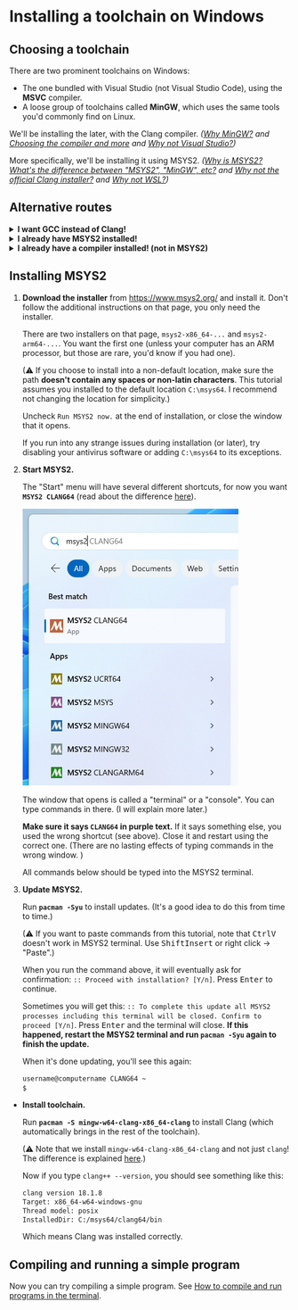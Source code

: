 # Installing a toolchain on Windows

## Choosing a toolchain

There are two prominent toolchains on Windows:

* The one bundled with Visual Studio (not Visual Studio Code), using the **MSVC** compiler.
* A loose group of toolchains called **MinGW**, which uses the same tools you'd commonly find on Linux.

We'll be installing the later, with the Clang compiler. *([Why MinGW?](/tooling/articles/why_mingw.md) and [Choosing the compiler and more](/tooling/articles/choosing_compiler_and_more.md) and [Why not Visual Studio?](/tooling/articles/why_not_visual_studio.md))*

More specifically, we'll be installing it using MSYS2. *([Why is MSYS2? What's the difference between "MSYS2", "MinGW", etc?](/tooling/articles/why_msys2.md) and [Why not the official Clang installer?](/tooling/articles/why_not_official_clang_installer.md) and [Why not WSL?](/tooling/articles/why_not_wsl.md))*

## Alternative routes

<details><summary><b>I want GCC instead of Clang!</b></summary>

Are you sure?

This tutorial recommends Clang for a reason. In addition to being a good compiler in general, it gives you access to some powerful tools that'll help you catch bugs: [Address Sanitizer and UB Sanitizer](/tooling/articles/recommended_compiler_flags.md#flags-to-catch-errors). (GCC supports them on Linux and elsewhere, but not on Windows.)

Clang is made to be compatible with GCC, so if you're a newbie, you'll hardly notice any difference.

If you're sure: MSYS2 has several different versions of GCC available. A good one to choose by default is [MSYS2 UCRT64](/tooling/articles/variations/ucrt64_gcc.md). For the list of different GCC and Clang versions it provides, consult [this](/tooling/articles/variations/index.md) and [this](/tooling/articles/choosing_compiler_and_more.md).

</details>

<details><summary><b>I already have MSYS2 installed!</b></summary>

MSYS2 provides several different compilers to choose from. If you already installed one, it may or may not be different from the one this tutorial uses.

It's easier to follow this tutorial as is, especially if you don't know what you're doing. You can reinstall MSYS2 if you prefer to start from scratch, but you don't have to.

But if you want to reuse the existing compiler you have installed, consult [this](/tooling/articles/variations/determining_msys2_env.md).

</details>

<details><summary><b>I already have a compiler installed! (not in MSYS2)</b></summary>

If you're new, I recommend uninstalling it (or leaving it be), and following the tutorial as is. It'll be way easier, and there are specific reasons why I recommend this specific compiler distribution.

But if you insist on reusing it, which one do you have?

<details><summary><b>MSVC</b></summary>

Not covered by this tutorial. Also I have to admit, I don't see why someone would willingly use it for any reason other than it being the default choice in Visual Studio (not Code). [My rant on MSVC.](/tooling/articles/choosing_compiler_and_more.md#msvc-issues)

</details>

<details><summary><b>Clang from the official installer</b></summary>

Clang on Windows is not self-sufficient. It needs either a MinGW installation or a MSVC installation (the latter can come from Visual Studio (not Code)).

When you install Clang from MSYS2, it operates in MinGW-compatible mode by default, and MinGW is automatically installed with it. This is what this tutorial recommends.

When you install Clang from most other places, including from the official installer, it'll operate in MSVC-compatible mode by default, and will error if MSVC is not installed.

Both modes are viable. MinGW has a [slightly saner but less popular ABI](/tooling/articles/choosing_compiler_and_more.md#mingw-abi-vs-msvc-abi).

If you have MSVC installed, Clang should hopefully just work by default, but any non-trivial configuration of it in MSVC mode isn't covered by this tutorial.

</details>

<details><summary><b>MinGW / GCC / Clang from winlibs.com</b></summary>

Should mostly work fine, I guess. It should include most of the necessary tooling, but since there's no package manager, installing third-party libraries will have to be done manually.

</details>

<details><summary><b>MinGW / GCC from elsewhere</b></summary>

There are many bad outdated GCC distributions out there. If you don't know what you're doing, chances are, you got one of those. If you're curious, check your GCC version (run `gcc --version` to see it) and compare the number with the one at https://gcc.gnu.org/ (see the most recent version in `Supported Releases`).

Even if you got a decent up-to-date distribution, your next problem will be having to install all the necessary tooling manually, *and then configuring it* (e.g. the official version of CMake uses MSVC by default on Windows, and you'll have to manually tell it to use your compiler every time; whereas in MSYS2 it'll default to their compiler).

If that sounds ok, continue with the tutorial.

</details>

<details><summary><b>Something else / I don't know</b></summary>

Oh well. I suggest uninstalling whatever you have to avoid interference, then continue with the tutorial normally.

</details>

</details>

## Installing MSYS2

1. **Download the installer** from https://www.msys2.org/ and install it. Don't follow the additional instructions on that page, you only need the installer.

   There are two installers on that page, `msys2-x86_64-...` and `msys2-arm64-...`. You want the first one (unless your computer has an ARM processor, but those are rare, you'd know if you had one).

   (⚠ If you choose to install into a non-default location, make sure the path **doesn't contain any spaces or non-latin characters**. This tutorial assumes you installed to the default location `C:\msys64`. I recommend not changing the location for simplicity.)

   Uncheck `Run MSYS2 now.` at the end of installation, or close the window that it opens.

   If you run into any strange issues during installation (or later), try disabling your antivirus software or adding `C:\msys64` to its exceptions.

2. **Start MSYS2.**

   The "Start" menu will have several different shortcuts, for now you want **`MSYS2 CLANG64`** (read about the difference [here](/tooling/articles/msys2_environments.md)).

   ![msys2 clang64 shortcut](/tooling/images/msys2_env_shortcuts.png)

   The window that opens is called a "terminal" or a "console". You can type commands in there. (I will explain more later.)

   **Make sure it says `CLANG64` in purple text.** If it says something else, you used the wrong shortcut (see above). Close it and restart using the correct one. (There are no lasting effects of typing commands in the wrong window. )

   All commands below should be typed into the MSYS2 terminal.

3. **Update MSYS2.**

   Run **`pacman -Syu`** to install updates. (It's a good idea to do this from time to time.)

   (⚠ If you want to paste commands from this tutorial, note that <kbd>Ctrl</kbd><kbd>V</kbd> doesn't work in MSYS2 terminal. Use <kbd>Shift</kbd><kbd>Insert</kbd> or right click → "Paste".)

   When you run the command above, it will eventually ask for confirmation: `:: Proceed with installation? [Y/n]`. Press <kbd>Enter</kbd> to continue.

   Sometimes you will get this: `:: To complete this update all MSYS2 processes including this terminal will be closed. Confirm to proceed [Y/n]`. Press <kbd>Enter</kbd> and the terminal will close. **If this happened, restart the MSYS2 terminal and run `pacman -Syu` again to finish the update.**

   When it's done updating, you'll see this again:
   ```sh
   username@computername CLANG64 ~
   $
   ```

* **Install toolchain.**

   Run **`pacman -S mingw-w64-clang-x86_64-clang`** to install Clang (which automatically brings in the rest of the toolchain).

   (⚠ Note that we install `mingw-w64-clang-x86_64-clang` and not just `clang`! The difference is explained [here](/tooling/articles/msys2_environments.md).)

   Now if you type `clang++ --version`, you should see something like this:
   ```
   clang version 18.1.8
   Target: x86_64-w64-windows-gnu
   Thread model: posix
   InstalledDir: C:/msys64/clang64/bin
   ```
   Which means Clang was installed correctly.

## Compiling and running a simple program

Now you can try compiling a simple program. See [How to compile and run programs in the terminal](/tooling/articles/compiling_in_terminal.md).
